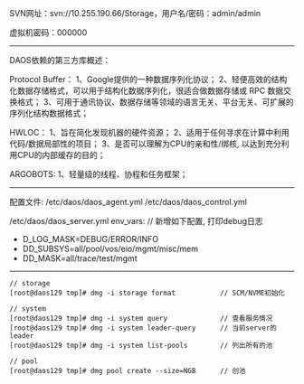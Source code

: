 SVN网址：svn://10.255.190.66/Storage，用户名/密码：admin/admin

虚拟机密码：000000

----------------------------------

DAOS依赖的第三方库概述：

Protocol Buffer：
1、Google提供的一种数据序列化协议；
2、轻便高效的结构化数据存储格式，可以用于结构化数据序列化，很适合做数据存储或 RPC 数据交换格式；
3、可用于通讯协议、数据存储等领域的语言无关、平台无关、可扩展的序列化结构数据格式；

HWLOC：
1、旨在简化发现机器的硬件资源；
2、适用于任何寻求在计算中利用代码/数据局部性的项目；
3、是否可以理解为CPU的亲和性/绑核, 以达到充分利用CPU的内部缓存的目的； 


ARGOBOTS:
1、轻量级的线程、协程和任务框架；

-----------------------------------

配置文件:
/etc/daos/daos_agent.yml 
/etc/daos/daos_control.yml

/etc/daos/daos_server.yml
  env_vars:															// 新增如下配置, 打印debug日志

  - D_LOG_MASK=DEBUG/ERROR/INFO
  - DD_SUBSYS=all/pool/vos/eio/mgmt/misc/mem
  - DD_MASK=all/trace/test/mgmt

-----------------------------------

```
// storage
[root@daos129 tmp]# dmg -i storage format			// SCM/NVME初始化

// system
[root@daos129 tmp]# dmg -i system query				// 查看服务情况
[root@daos129 tmp]# dmg -i system leader-query		// 当前server的leader
[root@daos129 tmp]# dmg -i system list-pools		// 列出所有的池

// pool
[root@daos129 tmp]# dmg pool create --size=NGB		// 创池
```

